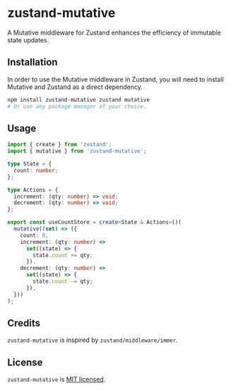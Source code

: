 # zustand-mutative
A Mutative middleware for Zustand enhances the efficiency of immutable state updates.

## Installation

In order to use the Mutative middleware in Zustand, you will need to install Mutative and Zustand as a direct dependency.

```bash
npm install zustand-mutative zustand mutative
# Or use any package manager of your choice.
```

## Usage

```typescript
import { create } from 'zustand';
import { mutative } from 'zustand-mutative';

type State = {
  count: number;
};

type Actions = {
  increment: (qty: number) => void;
  decrement: (qty: number) => void;
};

export const useCountStore = create<State & Actions>()(
  mutative((set) => ({
    count: 0,
    increment: (qty: number) =>
      set((state) => {
        state.count += qty;
      }),
    decrement: (qty: number) =>
      set((state) => {
        state.count -= qty;
      }),
  }))
);
```

## Credits
`zustand-mutative` is inspired by `zustand/middleware/immer`. 

## License
`zustand-mutative` is [MIT licensed](https://github.com/mutativejs/zustand-mutative/blob/main/LICENSE).
